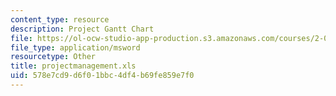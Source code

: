 ```yaml
---
content_type: resource
description: Project Gantt Chart
file: https://ol-ocw-studio-app-production.s3.amazonaws.com/courses/2-000-how-and-why-machines-work-spring-2002/578e7cd9d6f01bbc4df4b69fe859e7f0_projectmanagement.xls
file_type: application/msword
resourcetype: Other
title: projectmanagement.xls
uid: 578e7cd9-d6f0-1bbc-4df4-b69fe859e7f0
---
```

